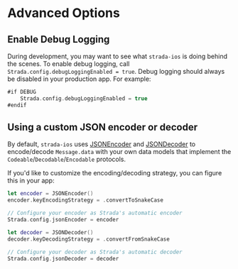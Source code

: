 # Advanced Options

## Enable Debug Logging
During development, you may want to see what `strada-ios` is doing behind the scenes. To enable debug logging, call `Strada.config.debugLoggingEnabled = true`. Debug logging should always be disabled in your production app. For example:

```swift
#if DEBUG
    Strada.config.debugLoggingEnabled = true
#endif
```

## Using a custom JSON encoder or decoder
By default, `strada-ios` uses [JSONEncoder](https://developer.apple.com/documentation/foundation/jsonencoder) and [JSONDecoder](https://developer.apple.com/documentation/foundation/jsondecoder) to encode/decode `Message.data` with your own data models that implement the `Codeable`/`Decodable`/`Encodable` protocols.

If you'd like to customize the encoding/decoding strategy, you can figure this in your app:

```swift
let encoder = JSONEncoder()
encoder.keyEncodingStrategy = .convertToSnakeCase

// Configure your encoder as Strada's automatic encoder
Strada.config.jsonEncoder = encoder
```

```swift
let decoder = JSONDecoder()
decoder.keyDecodingStrategy = .convertFromSnakeCase

// Configure your decoder as Strada's automatic decoder
Strada.config.jsonDecoder = decoder
```
